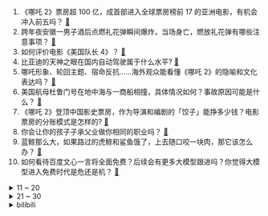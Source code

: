 1. 《哪吒 2》票房超 100 亿，成首部进入全球票房榜前 17 的亚洲电影，有机会冲入前五吗？ [:link:](https://www.zhihu.com/question/12083987320)
2. 跨年夜安徽一男子酒后点燃礼花弹瞬间爆炸，当场身亡，燃放礼花弹有哪些注意事项？ [:link:](https://www.zhihu.com/question/12016863335)
3. 如何评价电影《美国队长 4》？ [:link:](https://www.zhihu.com/question/64556192)
4. 比亚迪的天神之眼在国内自动驾驶属于什么水平? [:link:](https://www.zhihu.com/question/11791927009)
5. 哪吒形象、轮回主题、宿命反抗……海外观众能看懂《哪吒 2》的隐喻和文化表达吗？ [:link:](https://www.zhihu.com/question/11819758089)
6. 美国航母杜鲁门号在地中海与一商船相撞，具体情况如何？事故原因可能是什么？ [:link:](https://www.zhihu.com/question/12180532610)
7. 《哪吒 2》登顶中国影史票房，作为导演和编剧的「饺子」能挣多少钱？电影票房的分账模式是怎样的? [:link:](https://www.zhihu.com/question/11498741512)
8. 你会让你的孩子子承父业做你相同的职业吗？ [:link:](https://www.zhihu.com/question/661730391)
9. 蓝鲸那么大，如果路过的虎鲸和鲨鱼饿了，上去随口咬一块肉，那它该怎么办？ [:link:](https://www.zhihu.com/question/11998317097)
10. 如何看待百度文心一言将全面免费？后续会有更多大模型跟进吗？你觉得大模型进入免费时代是危还是机？ [:link:](https://www.zhihu.com/question/12088143492)
<details>
<summary>11 ~ 20</summary>

11. 东风汽车和长安汽车筹备合并重组，会超越比亚迪成中国汽车老大吗？东风汽车是不是有救了？ [:link:](https://www.zhihu.com/question/11981733276)
12. 如何评价一人之下704（746）话？ [:link:](https://www.zhihu.com/question/12166236802)
13. 《哪吒》成为「爆款」后，是否会给国内动画行业带来更多的就业机会？ [:link:](https://www.zhihu.com/question/11466018398)
14. 游戏《天国：拯救2》中，主角每次穿脱铠甲都是里三层外三层的，现实中的铠甲构造有这么麻烦吗？ [:link:](https://www.zhihu.com/question/11453431820)
15. 美总统特朗普宣布对美贸易伙伴征收「对等关税」，此举影响有多大？对哪些国家和地区影响较大？ [:link:](https://www.zhihu.com/question/12180703513)
16. 你是愿意接受「收入稳定」的不自由，还是「收入不稳定」的自由？为什么？ [:link:](https://www.zhihu.com/question/11882227800)
17. 2024 年全球车企销量排行榜前十出炉，丰田位列全球市场第一，比亚迪、吉利上榜，如何看待上榜车企表现？ [:link:](https://www.zhihu.com/question/11412505812)
18. 无量天尊的原型南极仙翁是元始天尊大弟子，他法力高强，孙悟空都让他三分，为何他会被哪吒虐了? [:link:](https://www.zhihu.com/question/11179379735)
19. 如何看待小米 SU7 ULTRA 在株洲国际赛车场取得 1:41.806 圈速成绩？这速度是什么水平？ [:link:](https://www.zhihu.com/question/11996048801)
20. 重庆突然成为旅游业第一城市是偶然还是必然？ [:link:](https://www.zhihu.com/question/340959457)
</details>
<details>
<summary>21 ~ 30</summary>

21. 演员李明德醉酒后砸坏他人汽车拒绝赔偿，已被刑事拘留，具体情况如何？他将承担哪些法律责任？ [:link:](https://www.zhihu.com/question/12020609619)
22. 中国驻洛杉矶总领事馆通报，一名中国留学生在南加州高校外住所遇害，具体什么情况，还有哪些信息值得关注？ [:link:](https://www.zhihu.com/question/12080144681)
23. 广州教育局明确全市小学课间 10 分钟调整为 15 分钟，该做法有什么意义？ [:link:](https://www.zhihu.com/question/11988366358)
24. 《哪吒 2》带火土拨鼠，网友纷纷晒合照，土拨鼠是老鼠吗？和土拨鼠接触可能存在哪些风险？ [:link:](https://www.zhihu.com/question/11886511438)
25. 文心一言宣布 4 月 1 日起全面免费开放，深度搜索功能已上线，体验如何？ [:link:](https://www.zhihu.com/question/12087931133)
26. 中国等 61 个国家签署巴黎人工智能宣言，英美两国为何不签署该宣言？该宣言对全球人工智能行业有何意义？ [:link:](https://www.zhihu.com/question/11980492373)
27. 送戏下乡遇冷，台上演员比台下观众多，这项惠民举措为什么「失宠」？娱乐方式越来越多，送戏下乡还有必要吗？ [:link:](https://www.zhihu.com/question/11922529022)
28. 杭州新闻联播 AI 主播播报「零失误」，反映了什么？这会对播音主持行业的就业发展造成影响吗？ [:link:](https://www.zhihu.com/question/12009964306)
29. 《唐探 1900》为一部电影建一座城到底值不值得？ [:link:](https://www.zhihu.com/question/11942079584)
30. 为什么主流都不再力推英特尔 CPU？ [:link:](https://www.zhihu.com/question/1984508209)
</details><details>
<summary>bilibili</summary>

</details>